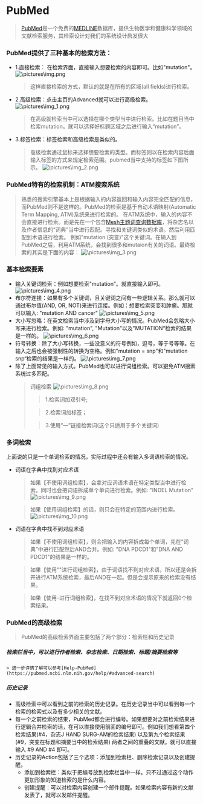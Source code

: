 # PubMed

> [PubMed](https://pubmed.ncbi.nlm.nih.gov/)是一个免费的[MEDLINE](https://www.nlm.nih.gov/medline/index.html)数据库，提供生物医学和健康科学领域的文献检索服务，其检索设计对我们的系统设计启发很大

### PubMed提供了三种基本的检索方法：

+ 1.直接检索： 在检索界面，直接输入想要检索的内容即可。比如"mutation"。
![\pictures\img.png](\pictures\img.png)
    > 这样直接检索的方式，默认的就是在所有的区域(all fields)进行检索。

+ 2.高级检索：点击主页的Advanced就可以进行高级检索。
![\pictures\img_1.png](\pictures\img_1.png)
    > 在高级就检索当中可以选择在哪个类型当中进行检索。比如在题目当中检索mutation。就可以选择好标题区域之后进行输入“mutation”。

+ 3.标签检索：标签检索和高级检索是类似的。
    > 高级检索通过鼠标来选择想要检索的类型。而标签则以在检索内容后面输入标签的方式来规定检索范围。pubmed当中支持的标签如下图所示。
 ![\pictures\img_2.png](\pictures\img_2.png)

 
### PubMed特有的检索机制：ATM搜索系统

> 熟悉的搜索引擎基本上是根据输入的内容返回和输入内容完全匹配的信息，而PubMed则不是这样的。PubMed的检索是基于自动术语映射(Automatic Term Mapping, ATM)系统来进行检索的。
在ATM系统中，输入的内容不会直接进行检索。而是先在一个包含[Mesh主题词查询数据库](https://www.ncbi.nlm.nih.gov/mesh)，将杂志名以及作者信息的“词典”当中进行匹配。寻找和关键词类似的术语。然后利用匹配到术语进行检索。
例如"mutation (突变)"这个关键词。在输入到PubMed之后，利用ATM系统，会找到很多和mutaion有关的词语。最终检索的其实是下面的内容：
![\pictures\img_3.png](\pictures\img_3.png)

### 基本检索要素

+ 输入关键词检索：例如想要检索"mutation"。就直接输入即可。
 ![\pictures\img_4.png](\pictures\img_4.png)
+ 布尔符连接：如果有多个关键词，且关键词之间有一些逻辑关系。那么就可以通过布尔值(AND, OR, NOT)来进行连接。例如：想要检索突变和肿瘤。那就可以输入: "mutation AND cancer"
 ![\pictures\img_5.png](\pictures\img_5.png)
+ 大小写忽略：在英文检索当中涉及到字母大小写的情况。PubMed会忽略大小写来进行检索。例如: "mutation", "Mutation"以及"MUTATION“检索的结果是一样的。
 ![\pictures\img_6.png](\pictures\img_6.png)
+ 符号转换：除了大小写转换，一些没意义的符号例如，逗号，等于号等等。在输入之后也会被强制性的转换为空格。例如"mutation = snp"和"mutation snp“检索的结果是一样的。
 ![\pictures\img_7.png](\pictures\img_7.png)
+ 除了上面常见的输入方式。PubMed也可以进行词组检索。可以避免ATM搜索系统过多匹配。
    > 词组检索
   >![\pictures\img_8.png](\pictures\img_8.png)
    > > 1.检索词加双引号;
  >
    > > 2.检索词加标签；
  > 
    > > 3.使用“—”链接检索词(这个只适用于多个关键词)
    
### 多词检索

上面说的只是一个单词检索的情况，实际过程中还会有输入多词语检索的情况。

+ 词语在字典中找到对应术语
    > 如果【不使用词组检索】，会拿对应词语术语在特定类型当中进行检索。同时也会把词语拆成单个单词进行检索。例如: "INDEL Mutation"
    ![\pictures\img_9.png](\pictures\img_9.png)

    > 如果【使用词组检索】的话，则只会在特定的范围内进行检索。
    ![\pictures\img_10.png](\pictures\img_10.png)

+ 词语在字典中找不到对应术语

    > 如果【不使用词组检索】，则会把输入的内容拆成每个单词，先在“词典”中进行匹配然后AND合并。例如: "DNA PDCD1"和"DNA AND PDCD1"的结果是一样的。
 
    > 如果【使用""进行词组检索】，由于词语找不到对应术语，所以还是会拆开进行ATM系统检索，最后AND在一起。但是会提示原来的检索没有结果。
 
    > 如果【使用-进行词组检索】，在找不到对应术语的情况下就返回0个检索结果。


### PubMed的高级检索

> PubMed的高级检索界面主要包括了两个部分：检索栏和历史记录

##### 检索栏当中，可以进行作者检索、杂志检索、日期检索、标题/摘要检索等

    > 进一步详情了解可以参考[Help-PubMed](https://pubmed.ncbi.nlm.nih.gov/help/#advanced-search)

##### 历史记录
+ 高级检索中可以看到之前的检索的历史记录。在历史记录当中可以看到每一个检索的检索式以及有多少相关的文献。 
+ 每一个之前检索的结果，PubMed都会进行编号。如果想要对之前检索结果进行逻辑合并检索的话，在可以直接使用前面的编号即可。例如我们想看第四个检索结果(#4，杂志J HAND SURG-AM的检索结果) 以及第九个检索结果(#9，突变在标题和摘要当中的检索结果) 两者之间的重叠的文献。就可以直接输入 #9 AND #4 即可。 
+ 历史记录的Action包括了三个选项：添加到检索栏、删除检索记录以及创建提醒。 
  + 添加到检索栏：类似于把编号放到检索栏当中一样。只不过通过这个动作更加形象的知道检索的是什么内容。 
  + 创建提醒：可以对检索内容创建一个邮件提醒。如果检索内容有新的文献发表了，就可以发邮件提醒。

